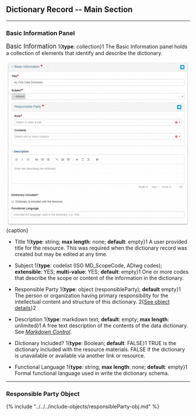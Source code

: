 ## Dictionary Record -- Main Section
---

### Basic Information Panel

<span class="md-panel" style="font-size: larger">Basic Information</span> <i class="fa fa-asterisk required" title="Required"> </i> 1{**type**: collection}1  The <span class="md-panel">Basic Information</span> panel holds a collection of elements that identify and describe the dictionary.

![Dictionary Basic Information Panel](/assets/reference/edit-objects/dictionary/main/basicInfo-main.png){caption}

* <span class="md-element">Title</span> <i class="fa fa-asterisk required" title="Required"> </i> 1{**type**: string; **max length**: none; **default**: empty}1 A user provided title for the resource.  This was required when the dictionary record was created but may be edited at any time.

* <span class="md-element">Subject</span> <i class="fa fa-asterisk required" title="Required"> </i> 1{**type**: codelist (ISO MD_ScopeCode, ADIwg codes); **extensible**: YES; **multi-value**: YES; **default**: empty}1  One or more codes that describe the scope or content of the information in the dictionary.

* <span class="md-entity">Responsible Party</span> 1{**type**: object (<span class="md-panel">responsibleParty</span>); **default** empty}1 The person or organization having primary responsibility for the intellectual content and structure of this dictionary. 2{[See object details](#responsible-party-object)}2 

* <span class="md-element">Description</span> 1{**type**: markdown text; **default**: empty; **max length**: unlimited}1 A free text description of the contents of the data dictionary.  See *[Markdown Control](../../controls/markdown-control.md)*.

* <span class="md-element">Dictionary Included?</span> 1{**type**: Boolean; **default**: FALSE}1 TRUE is the dictionary included with the resource materials.  FALSE if the dictionary is unavailable or available via another link or resource.

* <span class="md-element">Functional Language</span> 1{**type**: string; **max length**: none; **default**: empty}1 Formal functional language used in write the dictionary schema. 

----

### Responsible Party Object 

{% include "../../../include-objects/responsibleParty-obj.md" %}
